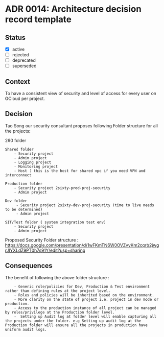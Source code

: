 <!-- File format adr/adr-0000-project-keyword-YYYY-MM-DD.md -->

# ADR 0014: Architecture decision record template

## Status

- [x] active
- [ ] rejected
- [ ] deprecated
- [ ] superseded

## Context

To have a consistent view of security and level of access for every user on GCloud per project.


## Decision 
Tao Song our security consultant proposes following Folder structure for all the projects:

260 folder

	Shared folder
		- Security project
		- Admin project
		- Logging project
		- Monitoring project
		- Host ( this is the host for shared vpc if you need VPN and interconnect

	Production folder
		- Security project 2sixty-prod-proj-security
		- Admin project

	Dev folder
		 - Security project 2sixty-dev-proj-security (time to live needs to be determined) 
		 - Admin project

	SIT/Test folder ( system integration test env)
		- Security project
		- Admin project

Proposed Security Folder structure : https://docs.google.com/presentation/d/1wFKmTN6W0OVZvvKm2cqrb2jwgrJlYXLdZ9PT0h7s91Y/edit?usp=sharing


## Consequences
   The benefit of following the above folder structure :
   
		- Generic role/policies for Dev, Production & Test environment rather than defining rules at the project level. 
		- Roles and policies will be inherited based on the environment.
		- More clarity on the state of project i.e. project in dev mode or production.
		- Access to the production instance of all project can be managed by roles/privilege at the Production folder level.
		-  Setting up Audit log at folder level will enable capturing all the projects under the folder. e.g Setting up audit log at the Production folder will ensure all the projects in production have uniform audit logs.


